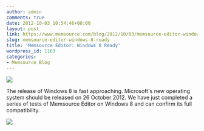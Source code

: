 ```yaml
---
author: admin
comments: true
date: 2012-10-03 10:54:46+00:00
layout: post
link: https://www.memsource.com/blog/2012/10/03/memsource-editor-windows-8-ready/
slug: memsource-editor-windows-8-ready
title: 'Memsource Editor: Windows 8 Ready'
wordpress_id: 1163
categories:
- Memsource Blog
---
```


[![](/wp-content/uploads/2012/08/MemSource-Editor-medium.png)](http://www.memsource.com/download)

The release of Windows 8 is fast approaching. Microsoft's new operating system should be released on 26 October 2012. We have just completed a series of tests of Memsource Editor on Windows 8 and can confirm its full compatibility.<!-- more -->

[![](/wp-content/uploads/2012/10/te-windows8-300x225.jpg)](/wp-content/uploads/2012/10/te-windows8.jpg)

